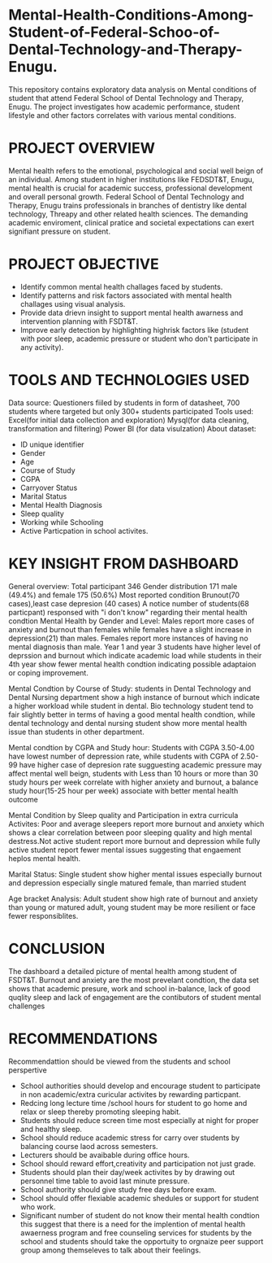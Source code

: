 # Mental-Health-Conditions-Among-Student-of-Federal-Schoo-of-Dental-Technology-and-Therapy-Enugu.
This repository contains exploratory data analysis on Mental conditions of student that attend Federal School of Dental Technology and Therapy, Enugu. The project investigates how academic performance, student lifestyle and other factors correlates with various mental conditions.
# PROJECT OVERVIEW 
Mental health refers to the emotional, psychological and social well beign of an individual. Among student in higher institutions like FEDSDT&T, Enugu, mental health is crucial for academic success, professional development and overall personal growth. Federal School of Dental Technology and Therapy, Enugu trains professionals in branches of dentistry like dental technology, Threapy and other related health sciences. The demanding academic enviroment, clinical pratice and societal expectations can exert signifiant pressure on student.
# PROJECT OBJECTIVE 
* Identify common mental health challages faced by students.
* Identify patterns and risk factors associated with mental health challages using visual analysis.
* Provide data drievn insight to support mental health awarness and intervention planning with FSDT&T.
* Improve early detection by highlighting highrisk factors like (student with poor sleep, academic pressure or student who don't           participate in any activity).
# TOOLS AND TECHNOLOGIES USED 
Data source: Questioners fiiled by students in form of datasheet, 700 students where targeted but only 300+ students participated
Tools used:  Excel(for initial data collection and exploration)
Mysql(for data cleaning, transformation and filtering)
Power BI (for data visulzation)
About dataset:
* ID unique identifier
* Gender
* Age
*	Course of Study
*	CGPA
*	Carryover Status
*	Marital Status
*	Mental Health Diagnosis
*	Sleep quality
*	Working while Schooling
*	Active Particpation in school activites.
# KEY INSIGHT FROM DASHBOARD
General overview: Total participant 346
Gender distribution 171 male (49.4%) and female 175 (50.6%)
Most reported condition Brunout(70 cases),least case depresion (40 cases)
A notice number of students(68 particpant) responsed with "i don't know" regarding their mental health condtion
Mental Health by Gender and Level: Males report more cases of anxiety and burnout than females while females have a slight increase in depression(21) than males. Females report more instances of having no mental diagnosis than male. Year 1 and year 3 students have higher level of deprssion and burnout which indicate academic load while students in their 4th year show fewer mental health condtion indicating possible adaptaion or coping improvement.

Mental Condtion by Course of Study: students in Dental Technology and Dental Nursing department show a high instance of burnout which indicate a higher workload while student in dental. Bio technology student tend to fair slightly better in terms of having a good mental health condtion, while dental technology and dental nursing student show more mental health issue than students in other department.

Mental condtion by CGPA and Study hour: Students with CGPA 3.50-4.00 have lowest number of depression rate, while students with CGPA of 2.50-99 have higher case of depresion rate sugguesting academic pressure may affect mental well beign, students with Less than 10 hours or more than 30 study hours per week correlate with higher anxiety and burnout, a balance study hour(15-25 hour per week) associate with better mental health outcome

Mental Condition by Sleep quality and Participation in extra curricula Activites: Poor and average sleepers report more burnout and anxiety which shows a clear correlation between poor sleeping quality and high mental destress.Not active student report more burnout and depression while fully active student report fewer mental issues suggesting that engaement heplos mental health.

Marital Status: Single student show higher mental issues especially burnout and depression especially single matured female, than married student

Age bracket Analysis: Adult student show high rate of burnout and anxiety than young or matured adult, young student may be more resilient or face fewer responsiblites.
# CONCLUSION 
The dashboard a detailed picture of mental health among student of FSDT&T. Burnout and anxiety are the most prevelant condtion, the data set shows that academic presure, work and school in-balance, lack of good quqlity sleep and lack of engagement are the contibutors of  student mental challenges 
# RECOMMENDATIONS 
Recommendattion should be viewed from the students and school perspertive
* School authorities should develop and encourage student to participate in non academic/extra curicular activites by rewarding
  particpant. 
* Redcing long lecture time /school hours for student to go home and relax or sleep thereby promoting sleeping habit.
* Students should reduce screen time most especially at night for proper and healthy sleep.
* School should reduce academic stress for carry over students by balancing course laod across semesters.
* Lecturers  should be avaibable during office hours.
* School should reward effort,creativity and participation not just grade.
* Students should plan their day/week activites by by drawing out personnel time table to avoid last minute pressure.
* School authority should give study free days before exam.
* School should offer flexiable academic shedules or support for student who work.
* Significant number of student do not know their mental health condtion this suggest that there is a need for the implention of mental    health awaerness program and free counseling services for students by the school and  students should take the opportuity to orgnaize    peer support group among themseleves to talk about their feelings.

 
